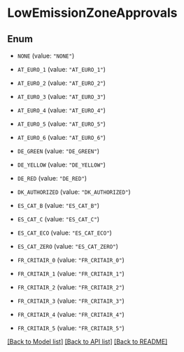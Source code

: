 # LowEmissionZoneApprovals

## Enum


* `NONE` (value: `"NONE"`)

* `AT_EURO_1` (value: `"AT_EURO_1"`)

* `AT_EURO_2` (value: `"AT_EURO_2"`)

* `AT_EURO_3` (value: `"AT_EURO_3"`)

* `AT_EURO_4` (value: `"AT_EURO_4"`)

* `AT_EURO_5` (value: `"AT_EURO_5"`)

* `AT_EURO_6` (value: `"AT_EURO_6"`)

* `DE_GREEN` (value: `"DE_GREEN"`)

* `DE_YELLOW` (value: `"DE_YELLOW"`)

* `DE_RED` (value: `"DE_RED"`)

* `DK_AUTHORIZED` (value: `"DK_AUTHORIZED"`)

* `ES_CAT_B` (value: `"ES_CAT_B"`)

* `ES_CAT_C` (value: `"ES_CAT_C"`)

* `ES_CAT_ECO` (value: `"ES_CAT_ECO"`)

* `ES_CAT_ZERO` (value: `"ES_CAT_ZERO"`)

* `FR_CRITAIR_0` (value: `"FR_CRITAIR_0"`)

* `FR_CRITAIR_1` (value: `"FR_CRITAIR_1"`)

* `FR_CRITAIR_2` (value: `"FR_CRITAIR_2"`)

* `FR_CRITAIR_3` (value: `"FR_CRITAIR_3"`)

* `FR_CRITAIR_4` (value: `"FR_CRITAIR_4"`)

* `FR_CRITAIR_5` (value: `"FR_CRITAIR_5"`)


[[Back to Model list]](../README.md#documentation-for-models) [[Back to API list]](../README.md#documentation-for-api-endpoints) [[Back to README]](../README.md)


